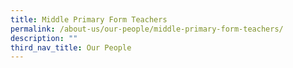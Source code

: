 ```yaml
---
title: Middle Primary Form Teachers
permalink: /about-us/our-people/middle-primary-form-teachers/
description: ""
third_nav_title: Our People
---
```

